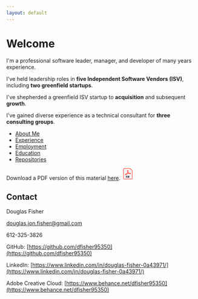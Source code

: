 ```yaml
---
layout: default
---
```


# Welcome

I'm a professional software leader, manager, and developer of many years experience.

I've held leadership roles in **five Independent Software Vendors (ISV)**, including **two greenfield startups**.

I've shepherded a greenfield ISV startup to **acquisition** and subsequent **growth**.

I've gained diverse experience as a technical consultant for **three consulting groups**.

- [About Me](./about)
- [Experience](./experience)
- [Employment](./employment)
- [Education](./education)
- [Repositories](./repositories)

Download a PDF version of this material [here](./export/Douglas%20Fisher.pdf). ![PDF](./img/adobe-official-PDF_32.png)

## Contact

Douglas Fisher

douglas.jon.fisher@gmail.com

612-325-3826

GitHub: [https://github.com/dfisher95350](https://github.com/dfisher95350)

LinkedIn: [https://www.linkedin.com/in/douglas-fisher-0a43971/](https://www.linkedin.com/in/douglas-fisher-0a43971/)

Adobe Creative Cloud: [https://www.behance.net/dfisher95350](https://www.behance.net/dfisher95350)

